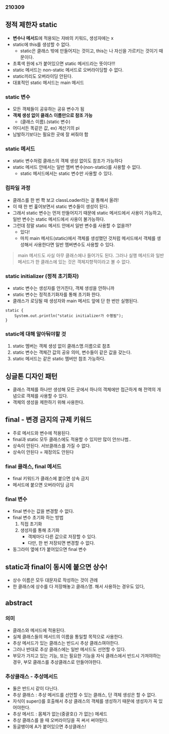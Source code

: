 ### 210309

## 정적 제한자 static
* **변수나 메서드**에 적용되는 자바의 키워드, 생성자에는 x
* static에 this를 생성할 수 없다.
	* static은 클래스 밖에 만들어지는 것이고, this는 나 자신을 가르키는 것이기 때문이다.
* 초록색 원에 s가 붙어있으면 static 메서드라는 뜻이다!!!
* static 메서드는 non-static 메서드로 오버라이딩할 수 없다.
* static끼리도 오버라이딩 안된다.
* 대표적인 static 메서드는 main 메서드

### static 변수
* 모든 객체들이 공유하는 공유 변수가 됨
* **객체 생성 없이 클래스 이름만으로 참조 가능**
	* (클래스 이름).(static 변수)
* 어디서든 똑같은 값, ex) 계산기의 pi
* 남발하기보다는 필요한 곳에 잘 써줘야 함

### static 메서드
* static 변수처럼 클래스의 객체 생성 없이도 참조가 가능하다
* static 메서드 안에서는 일반 멤버 변수(non-static)를 사용할 수 없다.
	* static 메서드에서는 static 변수만 사용할 수 있다.

### 컴파일 과정
* 클래스를 한 번 쫙 보고 classLoader라는 걸 통해서 올려!
* 이 때 한 번 훑어보면서 static 변수들이 생성이 된다.
* 그래서 static 변수는 먼저 만들어지기 때문에 static 메서드에서 사용이 가능하고, 일반 변수는 static 메서드에서 사용이 불가능하다.
* 그런데 정말 static 메서드 안에서 일반 변수를 사용할 수 없을까?
	* 있다!
	* 마치 main 메서드(static)에서 객체를 생성했던 것처럼 메서드에서 객체를 생성해서 사용한다면 일반 멤버변수도 사용할 수 있다.

> main 메서드도 사실 아무 클래스에나 들어가도 된다. 그러나 실행 메서드와 일반 메서드가 한 클래스에 있는 것은 객체지향적이라고 볼 수 없다.

### static initializer (정적 초기화자)
* static 변수는 생성자를 안거친다, 객체 생성을 안하니까
* static 변수는 정적초기화자를 통해 초기화 한다.
* 클래스가 로딩될 때 생성자와 main 메서드 앞에 단 한 번만 실행된다.
~~~
static {
	System.out.println("static initializer가 수행됨");
}
~~~

### static에 대해 알아둬야할 것
1. static 멤버는 객체 생성 없이 클래스명.이름으로 참초
2. static 변수는 객체간 값의 공유 의미, 변수들이 같은 값을 갖는다.
3. static 메서드는 같은 static 멤버만 참조 가능하다.

## 싱글톤 디자인 패턴
* 클래스 객체를 하나만 생성해 모든 곳에서 하나의 객체에만 접근하게 해 전역의 개념으로 객체를 사용할 수 있다.
* 객체의 생성을 제한하기 위해 사용한다.

## final - 변경 금지의 규제 키워드
* 주로 메서드와 변수에 적용된다.
* final과 static 모두 클래스에도 적용할 수 있지만 많이 안쓰나범..
* 상속이 안된다. 서브클래스를 가질 수 없다.
* 상속이 안된다 = 재정의도 안된다 

### final 클래스, final 메서드
* final 키워드가 클래스에 붙으면 상속 금지
* 메서드에 붙으면 오버라이딩 금지

### final 변수
* final 변수는 값을 변경할 수 없다.
* final 변수 초기화 하는 방법
	1. 직접 초기화
	2. 생성자를 통해 초기화
		* 객체마다 다른 값으로 저장할 수 있다.
		* 다만, 한 번 저장되면 변경할 수 없다.
* 동그라미 옆에 f가 붙어있으면 final 변수

## static과 final이 동시에 붙으면 상수!
* 상수 이름은 모두 대문자로 작성하는 것이 관례
* 한 클래스에 상수를 다 저장해놓고 클래스명. 해서 사용하는 경우도 있다,

## abstract

### 의미
* 클래스와 메서드에 적용된다.
* 실체 클래스들의 메서드의 이름을 통일할 목적으로 사용한다.
* 추상 메서드가 있는 클래스는 반드시 추상 클래스여야한다.
* 그러나 반대로 추상 클래스에는 일반 메서드도 선언할 수 있다.
* 부모가 가지고 있는 기능, 또는 필요한 기능을 자식 클래스에서 반드시 가져야하는 경우, 부모 클래스를 추상클래스로 만들어야한다.

### 추상클래스 - 추상메서드
* 둘은 반드시 같이 다닌다.
* 추상 클래스 : 추상 메서드를 선언할 수 있는 클래스, 단 객체 생성은 할 수 없다.
* 자식이 super()를 호출해서 추상 클래스의 객체를 생성하기 때문에 생성자가 꼭 있어야한다.
* 추상 메서드 : 몸체가 없는(중괄호{} 가 없는) 메세드 
* 추상 클래스를 쓸 때 오버라이딩을 꼭 써서 써야된다.
* 동글뱅이에 A가 붙어있으면 추상클래스!